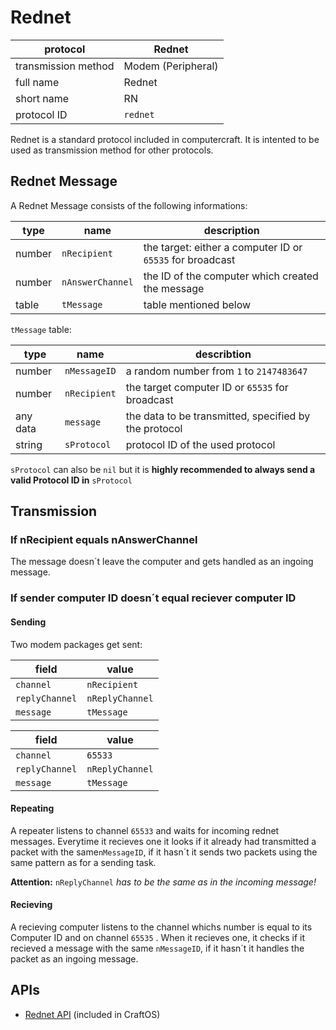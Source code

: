 # Rednet #

protocol | Rednet
-------- | ------
transmission method | Modem (Peripheral)
full name | Rednet
short name | RN
protocol ID | `rednet`

Rednet is a standard protocol included in computercraft. It is intented to be used as transmission method for other protocols.

## Rednet Message ##

A Rednet Message consists of the following informations:

type | name | description
---- | ---- | -----------
number | `nRecipient` | the target: either a computer ID or `65535` for broadcast
number | `nAnswerChannel` | the ID of the computer which created the message
table | `tMessage` | table mentioned below

`tMessage` table:

type | name | describtion
---- | -----| -----------
number | `nMessageID` | a random number from `1` to `2147483647`
number | `nRecipient` | the target computer ID or `65535` for broadcast
any data | `message` | the data to be transmitted, specified by the protocol
string | `sProtocol` | protocol ID of the used protocol
`sProtocol` can also be `nil` but it is **highly recommended to always send a valid Protocol ID in** `sProtocol`

## Transmission ##

### If nRecipient equals nAnswerChannel ###

The message doesn´t leave the computer and gets handled as an ingoing message.

### If sender computer ID doesn´t equal reciever computer ID ###

#### Sending ####

Two modem packages get sent:

field | value
----- | -----
`channel` | `nRecipient`
`replyChannel` | `nReplyChannel`
`message` | `tMessage`

field | value
----- | -----
`channel` | `65533`
`replyChannel` | `nReplyChannel`
`message` | `tMessage`

#### Repeating ####

A repeater listens to channel `65533` and waits for incoming rednet messages. Everytime it recieves one it looks if it already had transmitted a packet with the same`nMessageID`, if it hasn´t it sends two packets using the same pattern as for a sending task.

**Attention:** `nReplyChannel` *has to be the same as in the incoming message!*

#### Recieving ####

A recieving computer listens to the channel whichs number is equal to its Computer ID and on channel `65535` . When it recieves one, it checks if it recieved a message with the same `nMessageID`, if it hasn´t it handles the packet as an ingoing message.

## APIs ##

* [Rednet API](http://www.computercraft.info/wiki/Rednet_(API)) (included in CraftOS)
